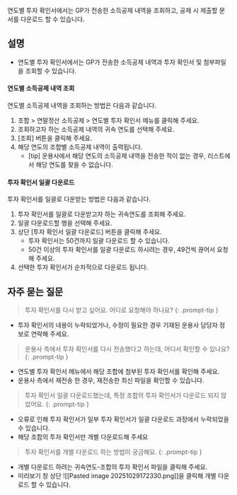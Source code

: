 연도별 투자 확인서에서는 GP가 전송한 소득공제 내역을 조회하고, 공제 시 제출할 문서를 다운로드 할 수 있습니다.

## 설명
- 연도별 투자 확인서에서는 GP가 전송한 소득공제 내역과 투자 확인서 및 첨부파일을 조회할 수 있습니다.

#### 연도별 소득공제 내역 조회

연도별 소득공제 내역을 조회하는 방법은 다음과 같습니다.

1. 조합 > 연말정산 소득공제 > 연도별 투자 확인서 메뉴를 클릭해 주세요.
2. 조회하고자 하는 소득공제 내역의 귀속 연도를 선택해 주세요.
3. [조회] 버튼을 클릭해 주세요.
4. 해당 연도의 조합별 소득공제 내역이 출력됩니다.
	- [tip] 운용사에서 해당 연도의 소득공제 내역을 전송한 적이 없는 경우, 리스트에서 해당 연도를 찾을 수 없습니다.

#### 투자 확인서 일괄 다운로드

투자 확인서를 일괄로 다운받는 방법은 다음과 같습니다.

1. 투자 확인서를 일괄로 다운받고자 하는 귀속연도를 조회해 주세요.
2. 일괄 다운로드할 행을 선택해 주세요.
3. 상단 [투자 확인서 일괄 다운로드] 버튼을 클릭해 주세요.
	- 투자 확인서는 50건까지 일괄 다운로드 할 수 있습니다.
	- 50건 이상의 투자 확인서를 일괄 다운로드 하시려는 경우, 49건씩 끊어서 요청해 주세요.
4. 선택한 투자 확인서가 순차적으로 다운로드 됩니다.

## 자주 묻는 질문

> 투자 확인서를 다시 받고 싶어요. 어디로 요청해야 하나요?
{: .prompt-tip }
- 투자 확인서의 내용이 누락되었거나, 수정이 필요한 경우 기재된 운용사 담당자 정보로 연락해 주세요.

> 운용사 측에서 투자 확인서를 다시 전송했다고 하는데, 어디서 확인할 수 있나요?
{: .prompt-tip }
- 연도별 투자 확인서 메뉴에서 해당 조합에 첨부된 투자 확인서를 확인해 주세요.
- 운용사 측에서 재전송 한 경우, 재전송한 최신 파일을 확인할 수 있습니다.

> 투자 확인서 일괄 다운로드했는데, 특정 조합의 투자 확인서가 다운로드 되지 않았어요.
{: .prompt-tip }
- 오류로 인해 투자 확인서가 일부 투자 확인서가 일괄 다운로드 과정에서 누락되었을 수 있습니다.
- 해당 조합의 투자 확인서만 개별 다운로드해 주세요

> 투자 확인서를 개별 다운로드 하는 방법이 궁금해요.
{: .prompt-tip }
- 개별 다운로드 하려는 귀속연도-조합의 투자 확인서 파일을 클릭해 주세요.
- 미리보기 창 상단 ![[Pasted image 20251029172330.png]]을 클릭해 개별 다운로드 할 수 있습니다.